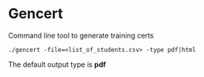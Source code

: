 # Gencert

Command line tool to generate training certs

    ./gencert -file=<list_of_students.csv> -type pdf|html 

The default output type is **pdf**
